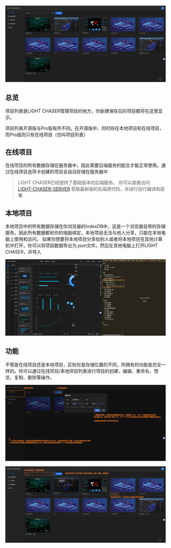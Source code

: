 ![项目列表.png](项目列表.png)

## 总览

项目列表是LIGHT CHASER管理项目的地方，你新建保存后的项目都将在这里显示。

项目列表开源版与Pro版有所不同。在开源版中，同时存在本地项目和在线项目，而Pro版则只有在线项目（也叫项目列表）

## 在线项目

在线项目的所有数据存储在服务器中，因此需要后端服务的配合才能正常使用。通过在线项目选项卡创建的项目会自动存储在服务器中

> LIGHT CHASER已经提供了基础版本的后端服务。
> 你可以直接访问 [LIGHT-CHASER-SERVER](https://github.com/xiaopujun/light-chaser-server)
> 获取最新版的后端源代码，并进行自行编译和部署

## 本地项目

本地项目中的所有数据存储在你浏览器的IndexDB中，这是一个浏览器自带的存储服务。因此所有数据都和你的电脑绑定，本地项目无法与他人分享，只能在本地电脑上使用和访问。
如果你想要将本地项目分享给别人或者将本地项目在其他计算机中打开，你可以将项目数据导出为.json文件。然后在其他电脑上打开LIGHT
CHASER，并导入

![indexDB.png](indexDB.png)

## 功能

不管是在线项目还是本地项目，区别仅是存储位置的不同，所拥有的功能是完全一样的。你可以通过在线项目/本地项目列表进行项目的创建、编辑、重命名、预览、复制、删除等操作。

![创建项目](创建项目.png)

![操作项目.png](操作项目.png)